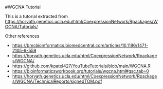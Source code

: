 #WGCNA Tutorial

This is a tutorial extracted from https://horvath.genetics.ucla.edu/html/CoexpressionNetwork/Rpackages/WGCNA/Tutorials/

Other references
- https://bmcbioinformatics.biomedcentral.com/articles/10.1186/1471-2105-9-559
- https://horvath.genetics.ucla.edu/html/CoexpressionNetwork/Rpackages/WGCNA/
- https://github.com/kpatel427/YouTubeTutorials/blob/main/WGCNA.R
- https://bioinformaticsworkbook.org/tutorials/wgcna.html#gsc.tab=0
- https://horvath.genetics.ucla.edu/html/CoexpressionNetwork/Rpackages/WGCNA/TechnicalReports/signedTOM.pdf
